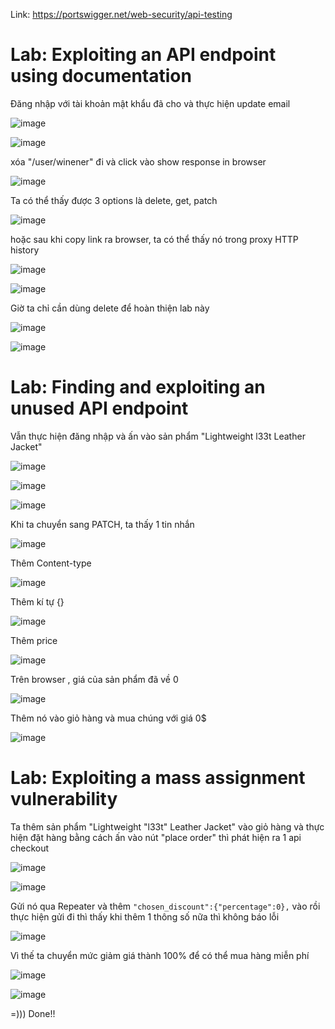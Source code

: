 Link: https://portswigger.net/web-security/api-testing
# Lab: Exploiting an API endpoint using documentation

Đăng nhập với tài khoản mật khẩu đã cho và thực hiện update email

![image](https://github.com/nguyenngocdung18/portswigger/assets/134156226/afd626ac-15d4-435e-af92-46c5d6f077fd)

![image](https://github.com/nguyenngocdung18/portswigger/assets/134156226/1599a982-73d6-4aa2-baca-fd146f5131de)

xóa "/user/winener" đi và click vào show response in browser

![image](https://github.com/nguyenngocdung18/portswigger/assets/134156226/e7c60c59-53a0-4fa7-aa41-ff59a861ffb0)

Ta có thể thấy được 3 options là delete, get, patch

![image](https://github.com/nguyenngocdung18/portswigger/assets/134156226/3959fd12-b4c6-47d1-a3b2-fdd4c97d429d)

hoặc sau khi copy link ra browser, ta có thể thấy nó trong proxy HTTP history

![image](https://github.com/nguyenngocdung18/portswigger/assets/134156226/6ef90987-9e68-48a7-ab50-aa49270ea9ff)

![image](https://github.com/nguyenngocdung18/portswigger/assets/134156226/7af3ae89-663d-4e2e-bf71-15a4b45ba131)

Giờ ta chỉ cần dùng delete để hoàn thiện lab này

![image](https://github.com/nguyenngocdung18/portswigger/assets/134156226/44c7d303-1092-4540-ae4f-bab2e0b0d504)

![image](https://github.com/nguyenngocdung18/portswigger/assets/134156226/7b250df0-fd9c-45d3-9576-a89c42ea0efa)

# Lab: Finding and exploiting an unused API endpoint

Vẫn thực hiện đăng nhập và ấn vào sản phẩm "Lightweight l33t Leather Jacket"

![image](https://github.com/nguyenngocdung18/portswigger/assets/134156226/be63ac60-50a2-423d-8350-59eaf9ee1fd2)

![image](https://github.com/nguyenngocdung18/portswigger/assets/134156226/56b4a8f9-76e5-4a08-b7e2-a6ff24805285)

![image](https://github.com/nguyenngocdung18/portswigger/assets/134156226/b2d9a7f1-36d5-4949-9e38-8a9076c45ae1)

Khi ta chuyển sang PATCH, ta thấy 1 tin nhắn

![image](https://github.com/nguyenngocdung18/portswigger/assets/134156226/c2066734-e401-4af3-9c56-7f5a850ddefe)

Thêm Content-type

![image](https://github.com/nguyenngocdung18/portswigger/assets/134156226/dd94a955-a2ec-4d96-998f-6dadd526b13f)

Thêm kí tự {}

![image](https://github.com/nguyenngocdung18/portswigger/assets/134156226/bd51c809-62d9-4733-8f14-39c0b3c34c6f)

Thêm price

![image](https://github.com/nguyenngocdung18/portswigger/assets/134156226/dc0de7d6-5bc9-4fbc-bb06-88ee95ad2e07)

Trên browser , giá của sản phẩm đã về 0

![image](https://github.com/nguyenngocdung18/portswigger/assets/134156226/aa36a8de-4326-46f0-affb-a0a96c851fda)

Thêm nó vào giỏ hàng và mua chúng với giá 0$

![image](https://github.com/nguyenngocdung18/portswigger/assets/134156226/12252cd2-0d7a-49a0-873c-270ce1820121)

# Lab: Exploiting a mass assignment vulnerability
Ta thêm sản phẩm "Lightweight "l33t" Leather Jacket" vào giỏ hàng và thực hiện đặt hàng bằng cách ấn vào nút "place order" thì phát hiện ra 1 api checkout

![image](https://github.com/nguyenngocdung18/portswigger/assets/134156226/16012d94-f2f3-41fa-ba36-c16d25430fa1)

![image](https://github.com/nguyenngocdung18/portswigger/assets/134156226/d4909cde-8788-40e1-93e9-e49dc01a5d0c)

Gửi nó qua Repeater và thêm ```"chosen_discount":{"percentage":0},``` vào rồi thực hiện gửi đi thì thấy khi thêm 1 thông số nữa thì không báo lỗi

![image](https://github.com/nguyenngocdung18/portswigger/assets/134156226/677e07f6-b396-4d18-a81b-17d51f75ab88)

Vì thế ta chuyển mức giảm giá thành 100% để có thể mua hàng miễn phí

![image](https://github.com/nguyenngocdung18/portswigger/assets/134156226/e3536ed6-8e67-45d4-b4a7-e81ff01839f9)

![image](https://github.com/nguyenngocdung18/portswigger/assets/134156226/55c2a876-f767-4def-9a0f-b087f322de61)

=))) Done!!
